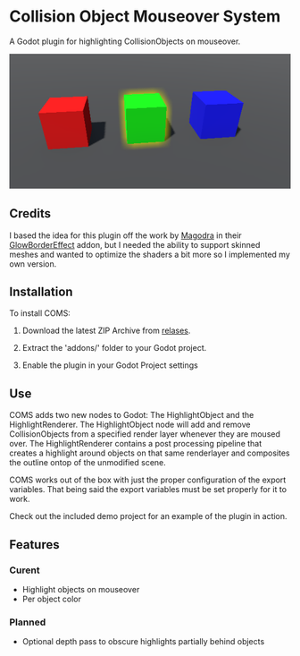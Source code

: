 # Collision Object Mouseover System

A Godot plugin for highlighting CollisionObjects on mouseover.

![Demo Image](./Assets/DemoScreenshot.png)

## Credits

I based the idea for this plugin off the work by [Magodra](https://github.com/Magodra) in their [GlowBorderEffect](https://github.com/Magodra/GlowBorderEffect) addon, but I needed the ability to support skinned meshes and wanted to optimize the shaders a bit more so I implemented my own version.

## Installation

To install COMS: 

1. Download the latest ZIP Archive from [relases](https://github.com/nathanjf/Collision-Object-Mouseover-System/releases/).  

2. Extract the 'addons/' folder to your Godot project.

3. Enable the plugin in your Godot Project settings

## Use

COMS adds two new nodes to Godot: The HighlightObject and the HighlightRenderer.  The HighlightObject node will add and remove CollisionObjects from a specified render layer whenever they are moused over.  The HighlightRenderer contains a post processing pipeline that creates a highlight around objects on that same renderlayer and composites the outline ontop of the unmodified scene.

COMS works out of the box with just the proper configuration of the export variables.  That being said the export variables must be set properly for it to work.

Check out the included demo project for an example of the plugin in action.

## Features

### Curent

* Highlight objects on mouseover
* Per object color

### Planned

* Optional depth pass to obscure highlights partially behind objects